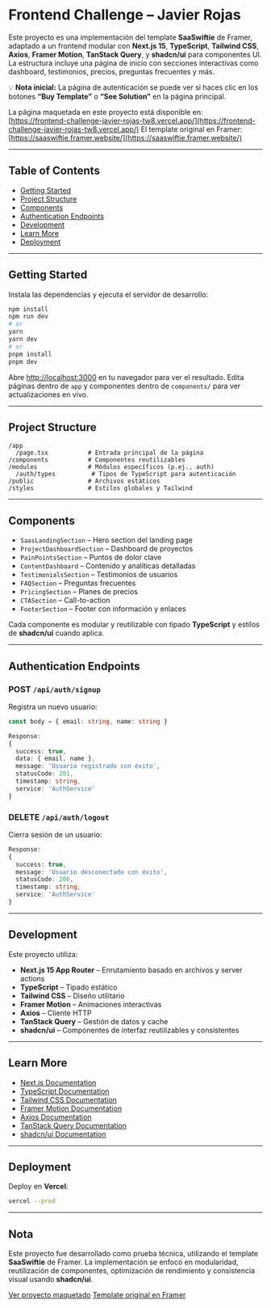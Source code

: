 # Frontend Challenge – Javier Rojas

Este proyecto es una implementación del template **SaaSwiftie** de Framer, adaptado a un frontend modular con **Next.js 15**, **TypeScript**, **Tailwind CSS**, **Axios**, **Framer Motion**, **TanStack Query**, y **shadcn/ui** para componentes UI. La estructura incluye una página de inicio con secciones interactivas como dashboard, testimonios, precios, preguntas frecuentes y más.

💡 **Nota inicial:** La página de autenticación se puede ver si haces clic en los botones **“Buy Template”** o **“See Solution”** en la página principal.

La página maquetada en este proyecto está disponible en: [https://frontend-challenge-javier-rojas-tw8.vercel.app/](https://frontend-challenge-javier-rojas-tw8.vercel.app/)
El template original en Framer: [https://saaswiftie.framer.website/](https://saaswiftie.framer.website/)

---

## Table of Contents

- [Getting Started](#getting-started)  
- [Project Structure](#project-structure)  
- [Components](#components)  
- [Authentication Endpoints](#authentication-endpoints)  
- [Development](#development)  
- [Learn More](#learn-more)  
- [Deployment](#deployment)

---

## Getting Started

Instala las dependencias y ejecuta el servidor de desarrollo:

```bash
npm install
npm run dev
# or
yarn
yarn dev
# or
pnpm install
pnpm dev
```

Abre [http://localhost:3000](http://localhost:3000) en tu navegador para ver el resultado. Edita páginas dentro de `app` y componentes dentro de `components/` para ver actualizaciones en vivo.

---

## Project Structure

```
/app
  /page.tsx           # Entrada principal de la página
/components           # Componentes reutilizables
/modules              # Módulos específicos (p.ej., auth)
  /auth/types          # Tipos de TypeScript para autenticación
/public               # Archivos estáticos
/styles               # Estilos globales y Tailwind
```

---

## Components

- `SaasLandingSection` – Hero section del landing page  
- `ProjectDashboardSection` – Dashboard de proyectos  
- `PainPointsSection` – Puntos de dolor clave  
- `ContentDashboard` – Contenido y analíticas detalladas  
- `TestimonialsSection` – Testimonios de usuarios  
- `FAQSection` – Preguntas frecuentes  
- `PricingSection` – Planes de precios  
- `CTASection` – Call-to-action  
- `FooterSection` – Footer con información y enlaces  

Cada componente es modular y reutilizable con tipado **TypeScript** y estilos de **shadcn/ui** cuando aplica.

---

## Authentication Endpoints

### POST `/api/auth/signup`

Registra un nuevo usuario:

```ts
const body = { email: string, name: string }

Response:
{
  success: true,
  data: { email, name },
  message: 'Usuario registrado con éxito',
  statusCode: 201,
  timestamp: string,
  service: 'AuthService'
}
```

### DELETE `/api/auth/logout`

Cierra sesión de un usuario:

```ts
Response:
{
  success: true,
  message: 'Usuario desconectado con éxito',
  statusCode: 200,
  timestamp: string,
  service: 'AuthService'
}
```

---

## Development

Este proyecto utiliza:

- **Next.js 15 App Router** – Enrutamiento basado en archivos y server actions  
- **TypeScript** – Tipado estático  
- **Tailwind CSS** – Diseño utilitario  
- **Framer Motion** – Animaciones interactivas  
- **Axios** – Cliente HTTP  
- **TanStack Query** – Gestión de datos y cache  
- **shadcn/ui** – Componentes de interfaz reutilizables y consistentes

---

## Learn More

- [Next.js Documentation](https://nextjs.org/docs)  
- [TypeScript Documentation](https://www.typescriptlang.org/docs/)  
- [Tailwind CSS Documentation](https://tailwindcss.com/docs)  
- [Framer Motion Documentation](https://www.framer.com/motion/)  
- [Axios Documentation](https://axios-http.com/docs/intro)  
- [TanStack Query Documentation](https://tanstack.com/query/latest)  
- [shadcn/ui Documentation](https://ui.shadcn.com/docs)

---

## Deployment

Deploy en **Vercel**:

```bash
vercel --prod
```

---

## Nota

Este proyecto fue desarrollado como prueba técnica, utilizando el template **SaaSwiftie** de Framer. La implementación se enfocó en modularidad, reutilización de componentes, optimización de rendimiento y consistencia visual usando **shadcn/ui**.

[Ver proyecto maquetado](https://frontend-challenge-javier-rojas-tw8.vercel.app/)
[Template original en Framer](https://saaswiftie.framer.website/)

